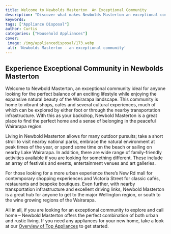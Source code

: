 ```yaml
---
title: Welcome to Newbolds Masterton  An Exceptional Community
description: "Discover what makes Newbolds Masterton an exceptional community  learn about the unique qualities and people who make it such a special place to live Get a peek into what life is like and find out about the things that make Masterton truly special"
keywords: 
tags: ["Appliance Disposal"]
author: Curtis
categories: ["Household Appliances"]
cover: 
 image: /img/appliancedisposal/173.webp
 alt: 'Newbolds Masterton - an exceptional community'
---
```

## Experience Exceptional Community in Newbolds Masterton

Welcome to Newbold Masterton, an exceptional community ideal for anyone looking for the perfect balance of an exciting lifestyle while enjoying the expansive natural beauty of the Wairarapa landscape. This community is home to vibrant shops, cafés and several cultural experiences, much of which can be explored by either foot or through the nearby transportation infrastructure. With this as your backdrop, Newbold Masterton is a great place to find the perfect home and a sense of belonging in the peaceful Wairarapa region.

Living in Newbold Masterton allows for many outdoor pursuits; take a short stroll to visit nearby national parks, embrace the natural environment at peak times of the year, or spend some time on the beach or sailing on nearby Lake Wairarapa. In addition, there are wide range of family-friendly activities available if you are looking for something different. These include an array of festivals and events, entertainment venues and art galleries. 

For those looking for a more urban experience there’s New Rd mall for contemporary shopping experiences and Victoria Street for classic cafés, restaurants and bespoke boutiques. Even further, with nearby transportation infrastructure and excellent driving links, Newbold Masterton is a great hub for anyone to get to the major Wellington region, or south to the wine growing regions of the Wairarapa. 

All in all, if you are looking for an exceptional community to explore and call home – Newbold Masterton offers the perfect combination of both urban and rustic living. If you need any appliances for your new home, take a look at our [Overview of Top Appliances](./pages/appliance-overview) to get started.
